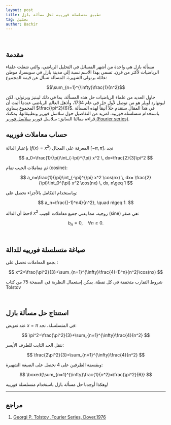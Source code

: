 ```yaml
---
layout: post
title: تطبيق متسلسلة فورييه لحل مسألة بازل
tag: تحليل
author: Bachir
---
```

<br>



## مقدمة
مسألة بازل هي واحدة من أشهر المسائل في التحليل الرياضي، والتي شغلت علماء الرياضيات لأكثر من قرن. تسمى بهذا الاسم نسبة إلى مدينة بازل في سويسرا، موطن عائلة برنولي الشهيرة. المسألة تسأل عن قيمة المجموع:

$$\sum_{n=1}^{\infty}\frac{1}{n^2}$$

حاول العديد من علماء الرياضيات حل هذه المسألة، بما في ذلك ليبنيز وبرنولي، لكن ليونهارد أويلر هو من توصل لأول حل في عام 1734، وأذهل العالم الرياضي عندما أثبت أن المجموع يساوي $\frac{\pi^2}{6}$.
في هذا المقال سنقدم حلاً أنيقاً لهذه المسألة باستخدام متسلسلة فورييه.
لمزيد من التفاصيل حول سلاسل فورير وتطبيقاتها، يمكنك قراءة مقالنا السابق: سلاسل فورير [سلاسل فورير (Fourier series)](https://bachirmath.github.io/Fourier/).
<br>


## حساب معاملات فورييه


بإعتبار الدالة  $(f(x)=x^2)$ المعرفة على المجال $[-\pi,\pi]$، نجد

$$
a_0=\frac{1}{\pi}\int_{-\pi}^{\pi} x^2 \, dx=\frac{2}{3}\pi^2
$$

ثم معاملات الجيب تمام (cosine):

$$
a_n=\frac{1}{\pi}\int_{-\pi}^{\pi} x^2 \cos(nx) \, dx= \frac{2}{\pi}\int_0^{\pi} x^2 \cos(nx) \, dx, n\geq 1
$$

وباستخدام التكامل بالأجزاء نحصل على:

$$
a_n=\frac{(-1)^n4}{n^2}, \quad n\geq 1.
$$

لاحظ أن الدالة $x^2$ زوجية، مما يعني جميع معاملات الجيب (sine) هي صفر:

$$
b_n=0, \quad \forall n\geq 0.
$$

<br>

## صياغة متسلسلة فورييه للدالة

بجمع المعاملات نحصل على :

$$
x^2=\frac{\pi^2}{3}+\sum_{n=1}^{\infty}\frac{4(-1)^n}{n^2}\cos(nx)
$$

شروط التقارب متحققة في كل نقطة، يمكن إستعمال النظرية في الصفحة 75 من كتاب Tolstov  

<br>

## استنتاج حل مسألة بازل

عند تعويض $x=\pi$ في المتسلسلة، نجد:

$$
\pi^2=\frac{\pi^2}{3}+\sum_{n=1}^{\infty}\frac{4}{n^2}
$$

ننقل الحد الثابت للطرف الأيسر:

$$
\frac{2\pi^2}{3}=\sum_{n=1}^{\infty}\frac{4}{n^2}
$$

وبقسمة الطرفين على 4 نحصل على الصيغة الشهيرة:

$$
\boxed{\sum_{n=1}^{\infty}\frac{1}{n^2}=\frac{\pi^2}{6}}
$$

وهكذا أوجدنا حل مسألة بازل باستخدام متسلسلة فورييه!

---

## مراجع

1. [Georgi P. Tolstov .Fourier Series, Dover,1976  ](https://drive.google.com/file/d/1GSpVN5akkU-vfUAb8U4bKBefU_D5aEeB/view?usp=sharing)
